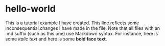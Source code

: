 # hello-world
This is a tutorial example I have created.
This line reflects some inconsequential changes I have made in the file. Note that all
files with an .md suffix (such as this one) use Markdown syntax. For instance, here
is some *italic text* and here is some **bold face text**.
